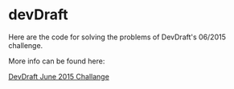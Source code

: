 # devDraft

Here are the code for solving the problems of DevDraft's 06/2015 challenge.

More info can be found here:

[DevDraft June 2015 Challange](https://app.devdraft.com/#!/)
